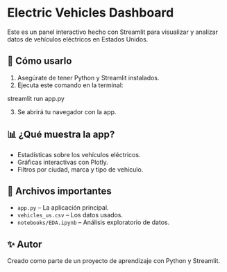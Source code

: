 # Electric Vehicles Dashboard

Este es un panel interactivo hecho con Streamlit para visualizar y analizar datos de vehículos eléctricos en Estados Unidos.

## 🚀 Cómo usarlo

1. Asegúrate de tener Python y Streamlit instalados.
2. Ejecuta este comando en la terminal:

streamlit run app.py

3. Se abrirá tu navegador con la app.

## 📊 ¿Qué muestra la app?

- Estadísticas sobre los vehículos eléctricos.
- Gráficas interactivas con Plotly.
- Filtros por ciudad, marca y tipo de vehículo.

## 📁 Archivos importantes

- `app.py` – La aplicación principal.
- `vehicles_us.csv` – Los datos usados.
- `notebooks/EDA.ipynb` – Análisis exploratorio de datos.

## ✨ Autor

Creado como parte de un proyecto de aprendizaje con Python y Streamlit.
